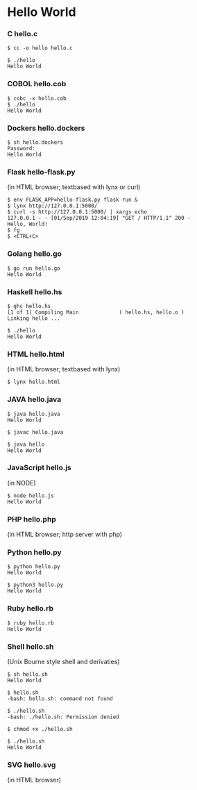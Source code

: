 # Hello World

### C hello.c
```
$ cc -o hello hello.c

$ ./hello
Hello World
```
### COBOL hello.cob
```
$ cobc -x hello.cob
$ ./hello
Hello World
```

### Dockers hello.dockers
```
$ sh hello.dockers 
Password:
Hello World
```

### Flask hello-flask.py
(in HTML browser; textbased with lynx or curl)
```
$ env FLASK_APP=hello-flask.py flask run & 
$ lynx http://127.0.0.1:5000/
$ curl -s http://127.0.0.1:5000/ | xargs echo
127.0.0.1 - - [01/Sep/2019 12:04:19] "GET / HTTP/1.1" 200 -
Hello, World!
$ fg
$ <CTRL+C>
```

### Golang hello.go
```
$ go run hello.go
Hello World
```

### Haskell hello.hs
```
$ ghc hello.hs
[1 of 1] Compiling Main             ( hello.hs, hello.o )
Linking hello ...

$ ./hello
Hello World
```

### HTML hello.html
(in HTML browser; textbased with lynx)
```
$ lynx hello.html
```

### JAVA hello.java
```
$ java hello.java
Hello World

$ javac hello.java

$ java hello
Hello World
```

### JavaScript hello.js
(in NODE)
```
$ node hello.js
Hello World
```

### PHP hello.php
(in HTML browser; http server with php)


### Python hello.py
```
$ python hello.py
Hello World

$ python3 hello.py
Hello World
```

### Ruby hello.rb
```
$ ruby hello.rb
Hello World
```

### Shell hello.sh
(Unix Bourne style shell and derivaties)
```
$ sh hello.sh
Hello World

$ hello.sh
-bash: hello.sh: command not found

$ ./hello.sh
-bash: ./hello.sh: Permission denied

$ chmod +x ./hello.sh

$ ./hello.sh
Hello World
```

### SVG hello.svg
(in HTML browser)
```
